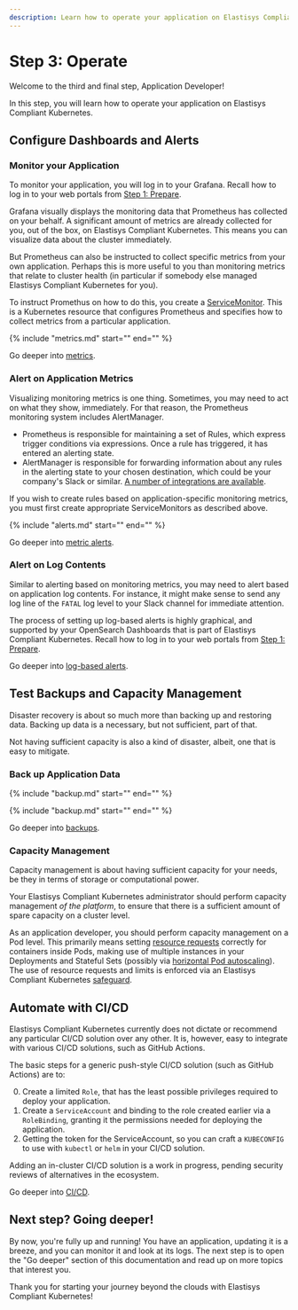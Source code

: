 ```yaml
---
description: Learn how to operate your application on Elastisys Compliant Kubernetes, the security-hardened Kubernetes distribution
---
```


# Step 3: Operate

Welcome to the third and final step, Application Developer!

In this step, you will learn how to operate your application on Elastisys Compliant Kubernetes.


## Configure Dashboards and Alerts

### Monitor your Application

To monitor your application, you will log in to your Grafana. Recall how to log in to your web portals from [Step 1: Prepare](prepare.md).

Grafana visually displays the monitoring data that Prometheus has collected on your behalf. A significant amount of metrics are already collected for you, out of the box, on Elastisys Compliant Kubernetes. This means you can visualize data about the cluster immediately.

But Prometheus can also be instructed to collect specific metrics from your own application. Perhaps this is more useful to you than monitoring metrics that relate to cluster health (in particular if somebody else managed Elastisys Compliant Kubernetes for you).

To instruct Promethus on how to do this, you create a [ServiceMonitor](https://blog.container-solutions.com/prometheus-operator-beginners-guide). This is a Kubernetes resource that configures Prometheus and specifies how to collect metrics from a particular application.

{%
    include "metrics.md"
    start="<!--user-demo-metrics-start-->"
    end="<!--user-demo-metrics-end-->"
%}

Go deeper into [metrics](metrics.md).

### Alert on Application Metrics

Visualizing monitoring metrics is one thing. Sometimes, you may need to act on what they show, immediately. For that reason, the Prometheus monitoring system includes AlertManager.

* Prometheus is responsible for maintaining a set of Rules, which express trigger conditions via expressions. Once a rule has triggered, it has entered an alerting state.
* AlertManager is responsible for forwarding information about any rules in the alerting state to your chosen destination, which could be your company's Slack or similar. [A number of integrations are available](https://prometheus.io/docs/alerting/latest/configuration/).

If you wish to create rules based on application-specific monitoring metrics, you must first create appropriate ServiceMonitors as described above.

{%
    include "alerts.md"
    start="<!--user-demo-alerts-start-->"
    end="<!--user-demo-alerts-end-->"
%}

Go deeper into [metric alerts](alerts.md).

### Alert on Log Contents

Similar to alerting based on monitoring metrics, you may need to alert based on application log contents. For instance, it might make sense to send any log line of the `FATAL` log level to your Slack channel for immediate attention.

The process of setting up log-based alerts is highly graphical, and supported by your OpenSearch Dashboards that is part of Elastisys Compliant Kubernetes. Recall how to log in to your web portals from [Step 1: Prepare](prepare.md).

Go deeper into [log-based alerts](log-based-alerts.md).

## Test Backups and Capacity Management

Disaster recovery is about so much more than backing up and restoring data. Backing up data is a necessary, but not sufficient, part of that.

Not having sufficient capacity is also a kind of disaster, albeit, one that is easy to mitigate.

### Back up Application Data

{%
    include "backup.md"
    start="<!--user-demo-backup-start-->"
    end="<!--user-demo-backup-end-->"
%}

{%
    include "backup.md"
    start="<!--user-demo-restore-start-->"
    end="<!--user-demo-restore-end-->"
%}

Go deeper into [backups](backup.md).

### Capacity Management

Capacity management is about having sufficient capacity for your needs, be they in terms of storage or computational power.

Your Elastisys Compliant Kubernetes administrator should perform capacity management *of the platform*, to ensure that there is a sufficient amount of spare capacity on a cluster level.

As an application developer, you should perform capacity management on a Pod level. This primarily means setting [resource requests](https://kubernetes.io/docs/concepts/configuration/manage-resources-containers/) correctly for containers inside Pods, making use of multiple instances in your Deployments and Stateful Sets (possibly via [horizontal Pod autoscaling](https://kubernetes.io/docs/tasks/run-application/horizontal-pod-autoscale/)). The use of resource requests and limits is enforced via an Elastisys Compliant Kubernetes [safeguard](safeguards/enforce-resources.md).

## Automate with CI/CD

Elastisys Compliant Kubernetes currently does not dictate or recommend any particular CI/CD solution over any other. It is, however, easy to integrate with various CI/CD solutions, such as GitHub Actions.

The basic steps for a generic push-style CI/CD solution (such as GitHub Actions) are to:

0. Create a limited `Role`, that has the least possible privileges required to deploy your application.
0. Create a `ServiceAccount` and binding to the role created earlier via a `RoleBinding`, granting it the permissions needed for deploying the application.
0. Getting the token for the ServiceAccount, so you can craft a `KUBECONFIG` to use with `kubectl` or `helm` in your CI/CD solution.

Adding an in-cluster CI/CD solution is a work in progress, pending security reviews of alternatives in the ecosystem.

Go deeper into [CI/CD](ci-cd.md).

## Next step? Going deeper!

By now, you're fully up and running! You have an application, updating it is a breeze, and you can monitor it and look at its logs. The next step is to open the "Go deeper" section of this documentation and read up on more topics that interest you.

Thank you for starting your journey beyond the clouds with Elastisys Compliant Kubernetes!
